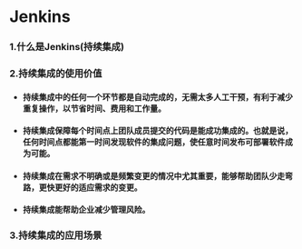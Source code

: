 # Jenkins
### 1.什么是Jenkins(持续集成)
### 2.持续集成的使用价值
  - #### 持续集成中的任何一个环节都是自动完成的，无需太多人工干预，有利于减少重复操作，以节省时间、费用和工作量。
  - #### 持续集成保障每个时间点上团队成员提交的代码是能成功集成的。也就是说，任何时间点都能第一时间发现软件的集成问题，使任意时间发布可部署软件成为可能。
  - #### 持续集成在需求不明确或是频繁变更的情况中尤其重要，能够帮助团队少走弯路，更快更好的适应需求的变更。
  - #### 持续集成能帮助企业减少管理风险。
### 3.持续集成的应用场景